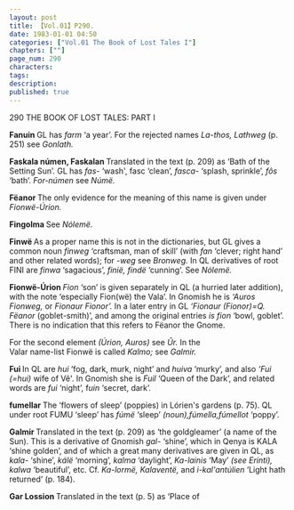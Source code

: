 ```yaml
---
layout: post
title: 【Vol.01】P290.
date: 1983-01-01 04:50
categories: ["Vol.01 The Book of Lost Tales I"]
chapters: [""]
page_num: 290
characters: 
tags: 
description: 
published: true
---
```


<p style="text-indent: 0;">
290      THE BOOK OF LOST TALES: PART I
</p>

<B>Fanuin   </B>GL has <I>farm </I>‘a year’. For the rejected names <I>La-thos, Lathweg </I>(p. 251) see <I>Gonlath.</I>

<B>Faskala númen, Faskalan </B>Translated in the text (p. 209) as ‘Bath of the Setting Sun’. GL has <I>fas- </I>‘wash', fasc ‘clean’, <I>fasca- </I>‘splash, sprinkle’, <I>fôs </I>‘bath’. <I>For-númen </I>see <I>Númë.</I>

<B>Fëanor  </B>The only evidence for the meaning of this name is given under <I>Fionwë-Úrion.</I>

<B>Fingolma   </B>See <I>Nólemë.</I>

<B>Finwë  </B>As a proper name this is not in the dictionaries, but GL gives a common noun <I>finweg </I>‘craftsman, man of skill’ (with <I>fan </I>‘clever; right hand’ and other related words); for <I>-weg </I>see <I>Bronweg. </I>In QL derivatives of root FINI are <I>finwa </I>‘sagacious’, <I>finië, findë </I>‘cunning’. See <I>Nólemë.</I>

<B>Fionwë-Úrion </B><I>Fion </I>‘son’ is given separately in QL (a hurried later addition), with the note ‘especially Fion(wë) the Vala’. In Gnomish he is <I>‘Auros Fionweg, </I>or <I>Fionaur Fionor’. </I>In a later entry in GL <I>‘Fionaur (Fionor)=Q. Fëanor </I>(goblet-smith)’, and among the original entries <I>is fion </I>‘bowl, goblet’. There is no indication that this refers to Fëanor the Gnome.

For the second element <I>(Úrion, Auros) </I>see <I>Ûr. </I>In the<BR>Valar name-list Fionwë is called <I>Kalmo; </I>see <I>Galmir.</I>

<B>Fui   </B>In QL are <I>hui </I>‘fog, dark, murk, night’ and <I>huiva </I>‘murky’, and also <I>‘Fui (=hui) </I>wife of Vê'. In Gnomish she is <I>Fuil </I>‘Queen of the Dark’, and related words are <I>fui </I>‘night’, f<I>uin </I>‘secret, dark’.

<B>fumellar   </B>The ‘flowers of sleep’ (poppies) in Lórien's gardens (p. 75). QL under root FUMU ‘sleep’ has <I>fúmë </I>‘sleep’ <I>(noun),fúmella,fúmellot </I>‘poppy’.

<B>Galmir   </B>Translated in the text (p. 209) as ‘the goldgleamer’ (a name of the Sun). This is a derivative of Gnomish <I>gal- </I>‘shine’, which in Qenya is KALA ‘shine golden’, and of which a great many derivatives are given in QL, as <I>kala- </I>‘shine’, <I>kálë </I>‘morning’, <I>kalma </I>‘daylight’, <I>Ka-lainis </I>‘May’ <I>(see Erinti), kalwa </I>‘beautiful’, etc. Cf. <I>Ka-lormë, Kalaventë, </I>and <I>i-kal'antúlien </I>‘Light hath returned’ (p. 184).

<B>Gar Lossion   </B>Translated in the text (p. 5) as ‘Place of

